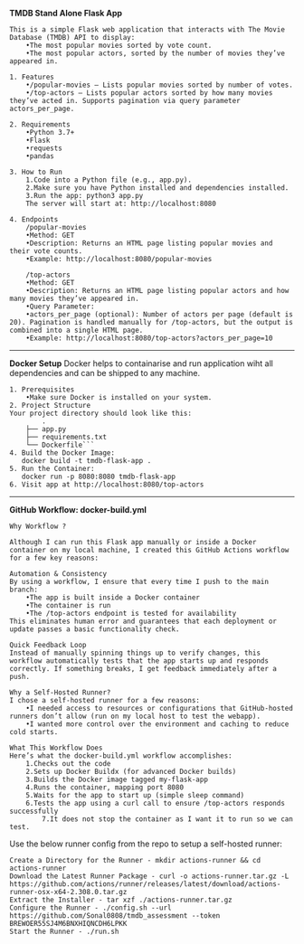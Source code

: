 **TMDB Stand Alone Flask App**
```
This is a simple Flask web application that interacts with The Movie Database (TMDB) API to display:
	•The most popular movies sorted by vote count.
	•The most popular actors, sorted by the number of movies they’ve appeared in.

1. Features
	•/popular-movies — Lists popular movies sorted by number of votes.
	•/top-actors — Lists popular actors sorted by how many movies they’ve acted in. Supports pagination via query parameter actors_per_page.

2. Requirements
	•Python 3.7+
	•Flask
	•requests
	•pandas

3. How to Run
	1.Code into a Python file (e.g., app.py).
	2.Make sure you have Python installed and dependencies installed.
	3.Run the app: python3 app.py
	The server will start at: http://localhost:8080

4. Endpoints
	/popular-movies
	•Method: GET
	•Description: Returns an HTML page listing popular movies and their vote counts.
	•Example: http://localhost:8080/popular-movies

	/top-actors
	•Method: GET
	•Description: Returns an HTML page listing popular actors and how many movies they’ve appeared in.
	•Query Parameter:
	•actors_per_page (optional): Number of actors per page (default is 20). Pagination is handled manually for /top-actors, but the output is combined into a single HTML page.
	•Example: http://localhost:8080/top-actors?actors_per_page=10
```
-------------------------------------------------------------------------------------------------------------------------------------------------------------------------------------------------------------------------------------

**Docker Setup**
Docker helps to containarise and run application wiht all dependencies and can be shipped to any machine.
```
1. Prerequisites
	•Make sure Docker is installed on your system.
2. Project Structure
Your project directory should look like this:
        .
	├── app.py
	├── requirements.txt
	└── Dockerfile```
4. Build the Docker Image: 
   docker build -t tmdb-flask-app .
5. Run the Container:  
   docker run -p 8080:8080 tmdb-flask-app
6. Visit app at http://localhost:8080/top-actors
```
-------------------------------------------------------------------------------------------------------------------------------------------------------------------------------------------------------------------------------------
**GitHub Workflow: docker-build.yml**
```
Why Workflow ?

Although I can run this Flask app manually or inside a Docker container on my local machine, I created this GitHub Actions workflow for a few key reasons:

Automation & Consistency
By using a workflow, I ensure that every time I push to the main branch:
	•The app is built inside a Docker container
	•The container is run
	•The /top-actors endpoint is tested for availability
This eliminates human error and guarantees that each deployment or update passes a basic functionality check.

Quick Feedback Loop
Instead of manually spinning things up to verify changes, this workflow automatically tests that the app starts up and responds correctly. If something breaks, I get feedback immediately after a push.

Why a Self-Hosted Runner?
I chose a self-hosted runner for a few reasons:
	•I needed access to resources or configurations that GitHub-hosted runners don’t allow (run on my local host to test the webapp).
	•I wanted more control over the environment and caching to reduce cold starts.

What This Workflow Does
Here’s what the docker-build.yml workflow accomplishes:
	1.Checks out the code
	2.Sets up Docker Buildx (for advanced Docker builds)
	3.Builds the Docker image tagged my-flask-app
	4.Runs the container, mapping port 8080
	5.Waits for the app to start up (simple sleep command)
	6.Tests the app using a curl call to ensure /top-actors responds successfully
        7.It does not stop the container as I want it to run so we can test.
```
Use the below runner config from the repo to setup a self-hosted runner:
```
Create a Directory for the Runner - mkdir actions-runner && cd actions-runner 
Download the Latest Runner Package - curl -o actions-runner.tar.gz -L https://github.com/actions/runner/releases/latest/download/actions-runner-osx-x64-2.308.0.tar.gz 
Extract the Installer - tar xzf ./actions-runner.tar.gz 
Configure the Runner - ./config.sh --url https://github.com/Sonal0808/tmdb_assessment --token BREWOER55SJ4M6BNXHIQNCDH6LPKK 
Start the Runner - ./run.sh
```
